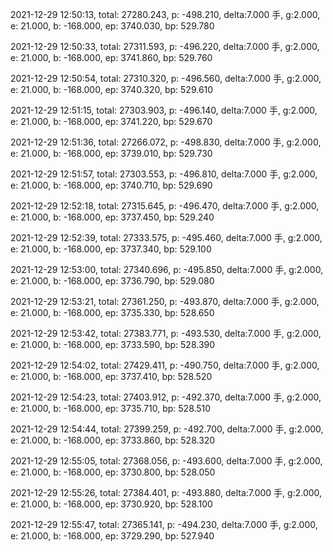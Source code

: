 2021-12-29 12:50:13, total: 27280.243, p: -498.210, delta:7.000 手, g:2.000, e: 21.000, b: -168.000, ep: 3740.030, bp: 529.780

2021-12-29 12:50:33, total: 27311.593, p: -496.220, delta:7.000 手, g:2.000, e: 21.000, b: -168.000, ep: 3741.860, bp: 529.760

2021-12-29 12:50:54, total: 27310.320, p: -496.560, delta:7.000 手, g:2.000, e: 21.000, b: -168.000, ep: 3740.320, bp: 529.610

2021-12-29 12:51:15, total: 27303.903, p: -496.140, delta:7.000 手, g:2.000, e: 21.000, b: -168.000, ep: 3741.220, bp: 529.670

2021-12-29 12:51:36, total: 27266.072, p: -498.830, delta:7.000 手, g:2.000, e: 21.000, b: -168.000, ep: 3739.010, bp: 529.730

2021-12-29 12:51:57, total: 27303.553, p: -496.810, delta:7.000 手, g:2.000, e: 21.000, b: -168.000, ep: 3740.710, bp: 529.690

2021-12-29 12:52:18, total: 27315.645, p: -496.470, delta:7.000 手, g:2.000, e: 21.000, b: -168.000, ep: 3737.450, bp: 529.240

2021-12-29 12:52:39, total: 27333.575, p: -495.460, delta:7.000 手, g:2.000, e: 21.000, b: -168.000, ep: 3737.340, bp: 529.100

2021-12-29 12:53:00, total: 27340.696, p: -495.850, delta:7.000 手, g:2.000, e: 21.000, b: -168.000, ep: 3736.790, bp: 529.080

2021-12-29 12:53:21, total: 27361.250, p: -493.870, delta:7.000 手, g:2.000, e: 21.000, b: -168.000, ep: 3735.330, bp: 528.650

2021-12-29 12:53:42, total: 27383.771, p: -493.530, delta:7.000 手, g:2.000, e: 21.000, b: -168.000, ep: 3733.590, bp: 528.390

2021-12-29 12:54:02, total: 27429.411, p: -490.750, delta:7.000 手, g:2.000, e: 21.000, b: -168.000, ep: 3737.410, bp: 528.520

2021-12-29 12:54:23, total: 27403.912, p: -492.370, delta:7.000 手, g:2.000, e: 21.000, b: -168.000, ep: 3735.710, bp: 528.510

2021-12-29 12:54:44, total: 27399.259, p: -492.700, delta:7.000 手, g:2.000, e: 21.000, b: -168.000, ep: 3733.860, bp: 528.320

2021-12-29 12:55:05, total: 27368.056, p: -493.600, delta:7.000 手, g:2.000, e: 21.000, b: -168.000, ep: 3730.800, bp: 528.050

2021-12-29 12:55:26, total: 27384.401, p: -493.880, delta:7.000 手, g:2.000, e: 21.000, b: -168.000, ep: 3730.920, bp: 528.100

2021-12-29 12:55:47, total: 27365.141, p: -494.230, delta:7.000 手, g:2.000, e: 21.000, b: -168.000, ep: 3729.290, bp: 527.940